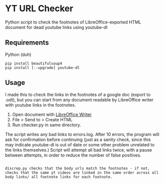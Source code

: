 # YT URL Checker
Python script to check the footnotes of LibreOffice-exported HTML document for dead youtube links using youtube-dl

## Requirements
Python (duh)
```
pip install beautifulsoup4
pip install [--upgrade] youtube-dl
```

## Usage
I made this to check the links in the footnotes of a google doc (export to .odt), but you can start from any document readable by LibreOffice writer with youtube links in the footnotes.
1. Open document with [LibreOffice Writer](https://www.libreoffice.org/)
2. File > Send to > Create HTML
3. Run checker.py in same directory. 

The script writes any bad links to errors.log. After 10 errors, the program will ask for confirmation before continuing (just as a sanity check, since this may indicate youtube-dl is out of date or some other problem unrelated to the links themselves.) Script will attempt all bad links twice, with a pause between attempts, in order to reduce the number of false positives.

~~~

discrep.py checks that the body urls match the footnotes - if not, checks that the same yt videos are linked in the same order across all body links/ all footnote links for each footnote.
